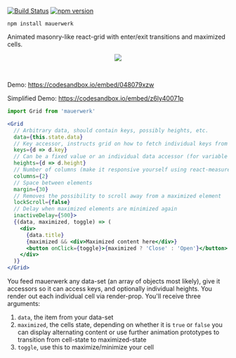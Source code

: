 [![Build Status](https://travis-ci.org/drcmda/mauerwerk.svg?branch=master)](https://travis-ci.org/drcmda/mauerwerk) [![npm version](https://badge.fury.io/js/mauerwerk.svg)](https://badge.fury.io/js/mauerwerk)

    npm install mauerwerk

Animated masonry-like react-grid with enter/exit transitions and maximized cells.

<p align="middle">
  <img src="assets/grid.gif" />
</p>

&nbsp;
&nbsp;
&nbsp;

Demo: https://codesandbox.io/embed/048079xzw

Simplified Demo: https://codesandbox.io/embed/z6ly40071p

```jsx
import Grid from 'mauerwerk'

<Grid
  // Arbitrary data, should contain keys, possibly heights, etc.
  data={this.state.data}
  // Key accessor, instructs grid on how to fetch individual keys from the data set
  keys={d => d.key}
  // Can be a fixed value or an individual data accessor (for variable heights)
  heights={d => d.height}
  // Number of columns (make it responsive yourself using react-measure/react-media for instance)
  columns={2}
  // Space between elements
  margin={30}
  // Removes the possibility to scroll away from a maximized element
  lockScroll={false}
  // Delay when maximized elements are minimized again
  inactiveDelay={500}>
  {(data, maximized, toggle) => (
    <div>
      {data.title}
      {maximized && <div>Maximized content here</div>}
      <button onClick={toggle}>{maximized ? 'Close' : 'Open'}</button>
    </div>
  )}
</Grid>
```

You feed mauerwerk any data-set (an array of objects most likely), give it accessors so it can access keys, and optionally individual heights. You render out each individual cell via render-prop. You'll receive three arguments:

1. `data`, the item from your data-set
2. `maximized`, the cells state, depending on whether it is `true` or `false` you can display alternating content or use further animation prototypes to transition from cell-state to maximized-state
3. `toggle`, use this to maximize/minimize your cell
